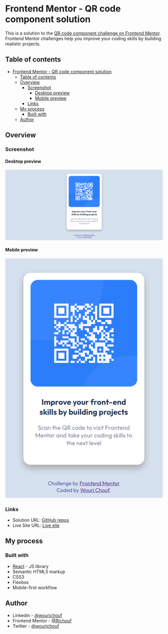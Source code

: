 # Frontend Mentor - QR code component solution

This is a solution to the [QR code component challenge on Frontend Mentor](https://www.frontendmentor.io/challenges/qr-code-component-iux_sIO_H). Frontend Mentor challenges help you improve your coding skills by building realistic projects.

## Table of contents

- [Frontend Mentor - QR code component solution](#frontend-mentor---qr-code-component-solution)
  - [Table of contents](#table-of-contents)
  - [Overview](#overview)
    - [Screenshot](#screenshot)
      - [Desktop preview](#desktop-preview)
      - [Mobile preview](#mobile-preview)
    - [Links](#links)
  - [My process](#my-process)
    - [Built with](#built-with)
  - [Author](#author)

## Overview

### Screenshot

#### Desktop preview

![Desktop preview](./src/images/screenshot/desktop.png)

#### Mobile preview

![Mobile preview](./src/images/screenshot/mobile.png)

### Links

- Solution URL: [GitHub repos](https://github.com/Richouf95/QR_Component)
- Live Site URL: [Live site](https://your-live-site-url.com)

## My process

### Built with

- [React](https://reactjs.org/) - JS library
- Semantic HTML5 markup
- CSS3
- Flexbox
- Mobile-first workflow

## Author

- Linkedin - [@wourichouf](https://www.linkedin.com/in/wourichouf)
- Frontend Mentor - [@Richouf](https://www.frontendmentor.io/profile/Richouf95)
- Twitter - [@wourichouf](https://twitter.com/wourichouf)
